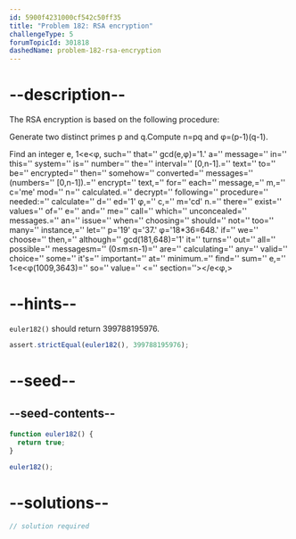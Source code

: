 ```yaml
---
id: 5900f4231000cf542c50ff35
title: "Problem 182: RSA encryption"
challengeType: 5
forumTopicId: 301818
dashedName: problem-182-rsa-encryption
---
```


# --description--

The RSA encryption is based on the following procedure:

Generate two distinct primes p and q.Compute n=pq and φ=(p-1)(q-1).

Find an integer e, 1&lt;e&lt;φ, such='' that='' gcd(e,φ)='1.' a='' message='' in='' this='' system='' is='' number='' the='' interval='' \[0,n-1].='' text='' to='' be='' encrypted='' then='' somehow='' converted='' messages='' (numbers='' \[0,n-1]).='' encrypt='' text,='' for='' each='' message,='' m,='' c='me' mod='' n='' calculated.='' decrypt='' following='' procedure='' needed:='' calculate='' d='' ed='1' φ,='' c,='' m='cd' n.='' there='' exist='' values='' of='' e='' and='' me='' call='' which='' unconcealed='' messages.='' an='' issue='' when='' choosing='' should='' not='' too='' many='' instance,='' let='' p='19' q='37.' φ='18\*36=648.' if='' we='' choose='' then,='' although='' gcd(181,648)='1' it='' turns='' out='' all='' possible='' messagesm='' (0≤m≤n-1)='' are='' calculating='' any='' valid='' choice='' some='' it's='' important='' at='' minimum.='' find='' sum='' e,='' 1&lt;e&lt;φ(1009,3643)='' so='' value='' &lt;='' section=''>&lt;/e&lt;φ,>

# --hints--

`euler182()` should return 399788195976.

```js
assert.strictEqual(euler182(), 399788195976);
```

# --seed--

## --seed-contents--

```js
function euler182() {
  return true;
}

euler182();
```

# --solutions--

```js
// solution required
```
